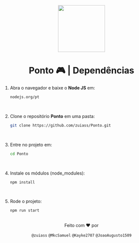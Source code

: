 <div align="center">
   <img width=150px height=150px src="./public/images/icon.ico">
   <h1>Ponto 🎮 | Dependências</h1>
</div>

1. Abra o navegador e baixe o **Node JS** em:
   
   ```bash
   nodejs.org/pt
<br>

2. Clone o repositório **Ponto** em uma pasta:
   
   ```bash
   git clone https://github.com/zuiass/Ponto.git
<br>

3. Entre no projeto em:

   ```bash
   cd Ponto
<br>

4. Instale os módulos (node_modules):

   ```bash
   npm install
   ```
<br>

5. Rode o projeto:

   ```bash
   npm run start
<br>

<div align="center">
   Feito com ❤ por<br>
   
   `@zuiass` `@MkcSamuel` `@Kayke2707` `@JoaoAugusto1509`
</div>
